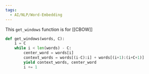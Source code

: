 ```yaml
---
tags:
  - AI/NLP/Word-Embedding
---
```


This `get_windows` function is for [[CBOW]]

```python
def get_windows(words, C):
	i = C
	while i < len(words) - C:
		center_word = words[i]
		context_words = words[(i-C):i] + words[(i+1):(i+C+1)]
		yield context_words, center_word
		i += 1
```